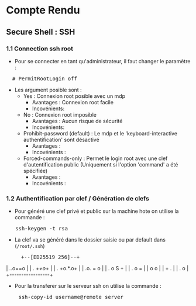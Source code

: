 # Compte Rendu

## Secure Shell : SSH

### 1.1 Connection ssh root 

- Pour se connecter en tant qu'administrateur, il faut changer le paramètre : 
<pre>
  # PermitRootLogin off
</pre>
- Les argument posible sont :
  - Yes : Connexion root posible avec un mdp
    - Avantages : Connexion root facile
    - Incovénients:   
  - No : Connexion root imposible
    - Avantages : Aucun risque de sécurité
    - Incovénients:
  - Prohibit-password (default) : Le mdp et le 'keyboard-interactive authentification' sont désactivé
    - Avantages : 
    - Incovénients :  
  - Forced-commands-only : Permet le login root avec une clef d'autentification public (Uniquement si l'option 'command' a été spécifiée)
    - Avantages :
    - Incovénients :
   
### 1.2 Authentification par clef / Génération de clefs

- Pour généré une clef privé et public sur la machine hote on utilise la commande :
<pre>
   ssh-keygen -t rsa  
</pre>
  - La clef va se généré dans le dossier saisie ou par default dans (`/root/.ssh`)
    <pre>
      +--[ED25519 256]--+
|      ..o==o    |
|    . +*+o*+    |
|   . +o.*.o+    |
|    .o. = o     |
|    . o S +     |
|     . o =      |
|      o o       |
|       + .      |
|      . o       |
+-----------------+
    </pre>
- Pour la transferer sur le serveur ssh on utilise la commande :
<pre>
    ssh-copy-id username@remote_server
</pre> 
